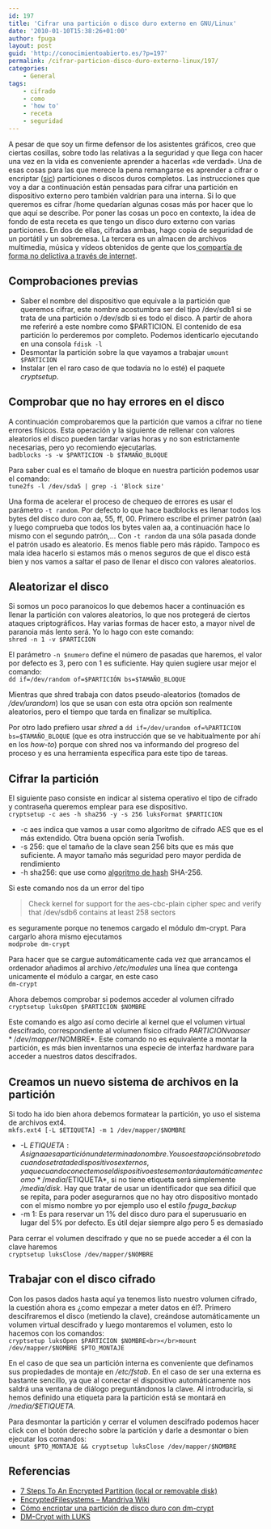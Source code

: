 ```yaml
---
id: 197
title: 'Cifrar una partición o disco duro externo en GNU/Linux'
date: '2010-01-10T15:38:26+01:00'
author: fpuga
layout: post
guid: 'http://conocimientoabierto.es/?p=197'
permalink: /cifrar-particion-disco-duro-externo-linux/197/
categories:
    - General
tags:
    - cifrado
    - como
    - 'how to'
    - receta
    - seguridad
---
```


A pesar de que soy un firme defensor de los asistentes gráficos, creo que ciertas cosillas, sobre todo las relativas a la seguridad y que llega con hacer una vez en la vida es conveniente aprender a hacerlas «de verdad». Una de esas cosas para las que merece la pena remangarse es aprender a cifrar o encriptar ([sic](http://es.wikipedia.org/wiki/Sic)) particiones o discos duros completos. Las instrucciones que voy a dar a continuación están pensadas para cifrar una partición en dispositivo externo pero también valdrían para una interna. Si lo que queremos es cifrar /home quedarían algunas cosas más por hacer que lo que aquí se describe. Por poner las cosas un poco en contexto, la idea de fondo de esta receta es que tengo un disco duro externo con varias particiones. En dos de ellas, cifradas ambas, hago copia de seguridad de un portátil y un sobremesa. La tercera es un almacen de archivos multimedia, música y vídeos obtenidos de gente que los[ compartía de forma no delictiva a través de internet](http://www.filmica.com/david_bravo/archivos/009353.html).

## Comprobaciones previas

- Saber el nombre del dispositivo que equivale a la partición que queremos cifrar, este nombre acostumbra ser del tipo /dev/sdb1 si se trata de una partición o /dev/sdb si es todo el disco. A partir de ahora me referiré a este nombre como $PARTICION. El contenido de esa partición lo perderemos por completo. Podemos identicarlo ejecutando en una consola `fdisk -l`
- Desmontar la partición sobre la que vayamos a trabajar `umount $PARTICION`
- Instalar (en el raro caso de que todavía no lo esté) el paquete *cryptsetup*.

## Comprobar que no hay errores en el disco

A continuación comprobaremos que la partición que vamos a cifrar no tiene errores físicos. Esta operación y la siguiente de rellenar con valores aleatorios el disco pueden tardar varias horas y no son estrictamente necesarias, pero yo recomiendo ejecutarlas.  
`badblocks -s -w $PARTICION -b $TAMAÑO_BLOQUE`

Para saber cual es el tamaño de bloque en nuestra partición podemos usar el comando:  
`tune2fs -l /dev/sda5 | grep -i 'Block size'`

Una forma de acelerar el proceso de chequeo de errores es usar el parámetro `-t random`. Por defecto lo que hace badblocks es llenar todos los bytes del disco duro con aa, 55, ff, 00. Primero escribe el primer patrón (aa) y luego comprueba que todos los bytes valen aa, a continuación hace lo mismo con el segundo patrón,… Con `-t random` da una sóla pasada donde el patrón usado es aleatorio. Es menos fiable pero más rápido. Tampoco es mala idea hacerlo si estamos más o menos seguros de que el disco está bien y nos vamos a saltar el paso de llenar el disco con valores aleatorios.

## Aleatorizar el disco

Si somos un poco paranoicos lo que debemos hacer a continuación es llenar la partición con valores aleatorios, lo que nos protegerá de ciertos ataques criptográficos. Hay varias formas de hacer esto, a mayor nivel de paranoia más lento será. Yo lo hago con este comando:  
`shred -n 1 -v $PARTICION`

El parámetro `-n $numero` define el número de pasadas que haremos, el valor por defecto es 3, pero con 1 es suficiente. Hay quien sugiere usar mejor el comando:  
`dd if=/dev/random of=$PARTICIÓN bs=$TAMAÑO_BLOQUE`

Mientras que shred trabaja con datos pseudo-aleatorios (tomados de */dev/urandom*) los que se usan con esta otra opción son realmente aleatorios, pero el tiempo que tarda en finalizar se multiplica.

Por otro lado prefiero usar *shred* a `dd if=/dev/urandom of=%PARTICION bs=$TAMAÑO_BLOQUE` (que es otra instrucción que se ve habitualmente por ahí en los *how-to*) porque con shred nos va informando del progreso del proceso y es una herramienta específica para este tipo de tareas.

## Cifrar la partición

El siguiente paso consiste en indicar al sistema operativo el tipo de cifrado y contraseña queremos emplear para ese dispositivo.  
`cryptsetup -c aes -h sha256 -y -s 256 luksFormat $PARTICION`

- -c aes indica que vamos a usar como algoritmo de cifrado AES que es el más extendido. Otra buena opción sería Twofish.
- -s 256: que el tamaño de la clave sean 256 bits que es más que suficiente. A mayor tamaño más seguridad pero mayor perdida de rendimiento
- -h sha256: que use como [algoritmo de hash](http://es.wikipedia.org/wiki/Hash) SHA-256.

Si este comando nos da un error del tipo

> Check kernel for support for the aes-cbc-plain cipher spec and verify that /dev/sdb6 contains at least 258 sectors

es seguramente porque no tenemos cargado el módulo dm-crypt. Para cargarlo ahora mismo ejecutamos  
`modprobe dm-crypt `

Para hacer que se cargue automáticamente cada vez que arrancamos el ordenador añadimos al archivo */etc/modules* una línea que contenga unicamente el módulo a cargar, en este caso  
`dm-crypt`

Ahora debemos comprobar si podemos acceder al volumen cifrado  
`cryptsetup luksOpen $PARTICION $NOMBRE`

Este comando es algo así como decirle al kernel que el volumen virtual descifrado, correspondiente al volumen físico cifrado $PARTICION va a ser */dev/mapper/$NOMBRE*. Este comando no es equivalente a montar la partición, es más bien inventarnos una especie de interfaz hardware para acceder a nuestros datos descifrados.

## Creamos un nuevo sistema de archivos en la partición

Si todo ha ido bien ahora debemos formatear la partición, yo uso el sistema de archivos ext4.  
`mkfs.ext4 [-L $ETIQUETA] -m 1 /dev/mapper/$NOMBRE`

- -L $ETIQUETA: Asigna a esa partición un determinado nombre. Yo uso esta opción sobre todo cuando se trata de dispositivos externos, ya que cuando conectemos el dispositivo este se montará automáticamente como */media/$ETIQUETA*, si no tiene etiqueta será simplemente */media/disk*. Hay que tratar de usar un identificador que sea difícil que se repita, para poder asegurarnos que no hay otro dispositivo montado con el mismo nombre yo por ejemplo uso el estilo *fpuga\_backup*
- -m 1: Es para reservar un 1% del disco duro para el superusuario en lugar del 5% por defecto. Es útil dejar siempre algo pero 5 es demasiado

Para cerrar el volumen descifrado y que no se puede acceder a él con la clave haremos  
`cryptsetup luksClose /dev/mapper/$NOMBRE`

## Trabajar con el disco cifrado

Con los pasos dados hasta aquí ya tenemos listo nuestro volumen cifrado, la cuestión ahora es ¿como empezar a meter datos en él?. Primero descifraremos el disco (metiendo la clave), creándose automáticamente un volumen virtual descifrado y luego montaremos el volumen, esto lo hacemos con los comandos:  
`cryptsetup luksOpen $PARTICION $NOMBRE<br></br>mount /dev/mapper/$NOMBRE $PTO_MONTAJE`

En el caso de que sea un partición interna es conveniente que definamos sus propiedades de montaje en */etc/fstab*. En el caso de ser una externa es bastante sencillo, ya que al conectar el dispositivo automáticamente nos saldrá una ventana de diálogo preguntándonos la clave. Al introducirla, si hemos definido una etiqueta para la partición está se montará en */media/$ETIQUETA.*

Para desmontar la partición y cerrar el volumen descifrado podemos hacer click con el botón derecho sobre la partición y darle a desmontar o bien ejecutar los comandos:  
`umount $PTO_MONTAJE && cryptsetup luksClose /dev/mapper/$NOMBRE`

## Referencias

- [7 Steps To An Encrypted Partition (local or removable disk)](http://ubuntu-tutorials.com/2007/08/17/7-steps-to-an-encrypted-partition-local-or-removable-disk/)
- [EncryptedFilesystems – Mandriva Wiki](http://wiki.mandriva.com/en/Docs/SysAdmin/Security/EncryptedFilesystems)
- [Cómo encriptar una partición de disco duro con dm-crypt](http://www.jeanette.es/archives/325)
- [DM-Crypt with LUKS](http://en.gentoo-wiki.com/wiki/SECURITY_System_Encryption_DM-Crypt_with_LUKS)
